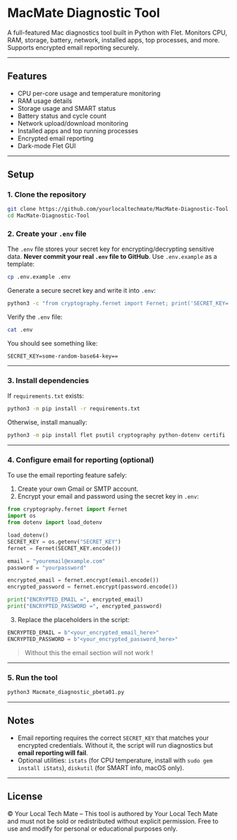 # MacMate Diagnostic Tool

A full-featured Mac diagnostics tool built in Python with Flet. Monitors CPU, RAM, storage, battery, network, installed apps, top processes, and more. Supports encrypted email reporting securely.

---

## Features

* CPU per-core usage and temperature monitoring
* RAM usage details
* Storage usage and SMART status
* Battery status and cycle count
* Network upload/download monitoring
* Installed apps and top running processes
* Encrypted email reporting
* Dark-mode Flet GUI

---

## Setup

### 1. Clone the repository

```bash
git clone https://github.com/yourlocaltechmate/MacMate-Diagnostic-Tool.git
cd MacMate-Diagnostic-Tool
```

### 2. Create your `.env` file

The `.env` file stores your secret key for encrypting/decrypting sensitive data. **Never commit your real `.env` file to GitHub**. Use `.env.example` as a template:

```bash
cp .env.example .env
```

Generate a secure secret key and write it into `.env`:

```bash
python3 -c "from cryptography.fernet import Fernet; print('SECRET_KEY=' + Fernet.generate_key().decode())" > .env
```

Verify the `.env` file:

```bash
cat .env
```

You should see something like:

```
SECRET_KEY=some-random-base64-key==
```

---

### 3. Install dependencies

If `requirements.txt` exists:

```bash
python3 -m pip install -r requirements.txt
```

Otherwise, install manually:

```bash
python3 -m pip install flet psutil cryptography python-dotenv certifi
```

---

### 4. Configure email for reporting (optional)

To use the email reporting feature safely:

1. Create your own Gmail or SMTP account.
2. Encrypt your email and password using the secret key in `.env`:

```python
from cryptography.fernet import Fernet
import os
from dotenv import load_dotenv

load_dotenv()
SECRET_KEY = os.getenv("SECRET_KEY")
fernet = Fernet(SECRET_KEY.encode())

email = "youremail@example.com"
password = "yourpassword"

encrypted_email = fernet.encrypt(email.encode())
encrypted_password = fernet.encrypt(password.encode())

print("ENCRYPTED_EMAIL =", encrypted_email)
print("ENCRYPTED_PASSWORD =", encrypted_password)
```

3. Replace the placeholders in the script:

```python
ENCRYPTED_EMAIL = b"<your_encrypted_email_here>"
ENCRYPTED_PASSWORD = b"<your_encrypted_password_here>"
```

> Without this the email section will not work !

---

### 5. Run the tool

```bash
python3 Macmate_diagnostic_pbeta01.py
```

---

## Notes
* Email reporting requires the correct `SECRET_KEY` that matches your encrypted credentials. Without it, the script will run diagnostics but **email reporting will fail**.
* Optional utilities: `istats` (for CPU temperature, install with `sudo gem install iStats`), `diskutil` (for SMART info, macOS only).

---

## License

© Your Local Tech Mate – This tool is authored by Your Local Tech Mate and must not be sold or redistributed without explicit permission. Free to use and modify for personal or educational purposes only.






